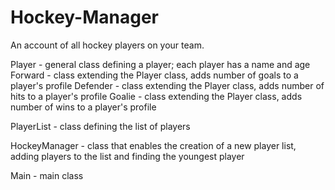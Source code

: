# Hockey-Manager 
An account of all hockey players on your team. 

Player - general class defining a player; each player has a name and age  
Forward - class extending the Player class, adds number of goals to a player's profile 
Defender - class extending the Player class, adds number of hits to a player's profile 
Goalie - class extending the Player class, adds number of wins to a player's profile 

PlayerList - class defining the list of players 

HockeyManager - class that enables the creation of a new player list, adding players to the list and finding the youngest player 

Main - main class 
